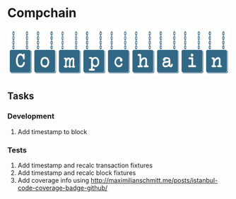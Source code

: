 # Compchain

![Compchain](/docs/compchain.png)

## Tasks
### Development
1. Add timestamp to block
### Tests
1. Add timestamp and recalc transaction fixtures
2. Add timestamp and recalc block fixtures
3. Add coverage info using http://maximilianschmitt.me/posts/istanbul-code-coverage-badge-github/
